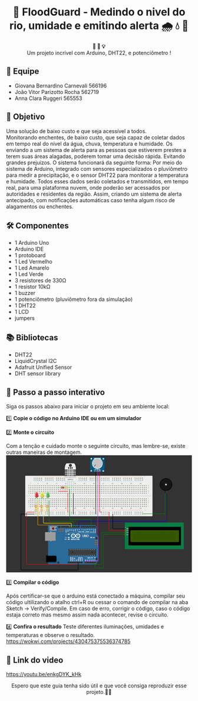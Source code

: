 <h1 align="center">🚀 FloodGuard - Medindo o nivel do rio, umidade e emitindo alerta 🌧 💧 🚨</h1>

<div align="center">
  <strong>🚨 🔧 💡</strong>
</div>
<div align="center">
  Um projeto incrível com Arduino, DHT22, e potenciômetro !
</div>

## 🤝 Equipe
- Giovana Bernardino Carnevali 566196
- João Vitor Parizotto Rocha 562719
- Anna Clara Ruggeri 565553

## 🎯 Objetivo
Uma solução de baixo custo e que seja acessível a todos.  
Monitorando enchentes, de baixo custo, que seja capaz de coletar dados em tempo real do nível da água, chuva, temperatura e humidade. Os enviando a um sistema de alerta para as pessoas que estiverem prestes a terem suas áreas alagadas, poderem tomar uma decisão rápida. Evitando grandes prejuízos.
O sistema funcionará da seguinte forma: Por meio do sistema de Arduino, integrado com sensores especializados o pluviômetro para medir a precipitação, e o sensor DHT22 para monitorar a temperatura e humidade. Todos esses dados serão coletados e transmitidos, em tempo real, para uma plataforma nuvem, onde poderão ser acessados por autoridades e residentes da região. Assim, criando um sistema de alerta antecipado, com notificações automáticas caso tenha algum risco de alagamentos ou enchentes.


## 🛠️ Componentes
- 1 Arduino Uno
- Arduino IDE
- 1 protoboard
- 1 Led Vermelho
- 1 Led Amarelo
- 1 Led Verde
- 3 resistores de 330Ω
- 1 resistor 10kΩ
- 1 buzzer
- 1 potenciômetro (pluviômetro fora da simulação)
- 1 DHT22
- 1 LCD
- jumpers

## 📚 Bibliotecas
- DHT22
- LiquidCrystal I2C
- Adafruit Unified Sensor
- DHT sensor library


## 📝 Passo a passo interativo

Siga os passos abaixo para iniciar o projeto em seu ambiente local:

1️⃣ **Copie o código no Arduino IDE ou em um simulador**


2️⃣ **Monte o circuito**

   Com a tenção e cuidado monte o seguinte circuito, mas lembre-se, existe outras maneiras de montagem.
![Sensor](sensor.PNG)


3️⃣ **Compilar o código**

   Após certificar-se que o arduino está conectado a máquina, compilar seu código ultilizando o atalho ctrl+R ou cessar o comando de compilar na aba Sketch -> Verify/Compile. Em caso de erro, corrigir o código, caso o código estaja correto mas mesmo assim nada acontecer, revise o circuito.


4️⃣ **Confira o resultado**
Teste diferentes iluminações, umidades e temperaturas e observe o resultado.
https://wokwi.com/projects/430475375536374785

## 🎥 Link do video
https://youtu.be/enkgDYK_kHk

<div align="center">
  Espero que este guia tenha sido útil e que você consiga reproduzir esse projeto.🎉😄
</div>
